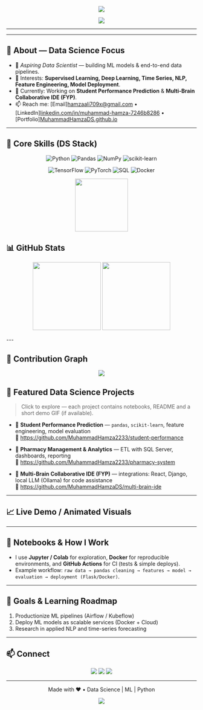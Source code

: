 <!-- Wavy animated banner -->
<p align="center">
  <img src="https://capsule-render.vercel.app/api?type=waving&color=0:00FFEE,100:0066FF&height=180&section=header&text=Hi%20I'm%20Muhammad%20Hamza%20🚀&fontSize=40&fontColor=ffffff&animation=fadeIn" />
</p>


<!-- Typing animation -->
<p align="center">
  <img src="https://readme-typing-svg.herokuapp.com?size=22&color=00F7FF&center=true&vCenter=true&width=500&lines=Data+Science+Enthusiast;Python+Developer;Machine+Learning+Learner;Future+Data+Scientist" />
</p>

---



---

## 🔬 About — Data Science Focus
- 🎯 *Aspiring Data Scientist* — building ML models & end-to-end data pipelines.  
- 🧠 Interests: **Supervised Learning, Deep Learning, Time Series, NLP, Feature Engineering, Model Deployment**.  
- 🔭 Currently: Working on **Student Performance Prediction** & **Multi-Brain Collaborative IDE (FYP)**.  
- 📫 Reach me: [Email][hamzaali709x@gmail.com](mailto:hamzaali709x@gmail.com)  • [LinkedIn][linkedin.com/in/muhammad-hamza-7246b8286](https://www.linkedin.com/in/muhammad-hamza-7246b8286?utm_source=share&utm_campaign=share_via&utm_content=profile&utm_medium=android_app) • [Portfolio][MuhammadHamzaDS.github.io](https://MuhammadHamzaDS.github.io)  

---

## 🧰 Core Skills (DS Stack)
<p align="center">
  <!-- Badges (static but visually strong) -->
  <img alt="Python" src="https://img.shields.io/badge/Python-3776AB?style=for-the-badge&logo=python&logoColor=white"/>
  <img alt="Pandas" src="https://img.shields.io/badge/Pandas-150458?style=for-the-badge&logo=pandas&logoColor=white"/>
  <img alt="NumPy" src="https://img.shields.io/badge/NumPy-013243?style=for-the-badge&logo=numpy&logoColor=white"/>
  <img alt="scikit-learn" src="https://img.shields.io/badge/scikit--learn-F7931E?style=for-the-badge&logo=scikit-learn&logoColor=white"/>
</p>

<p align="center">
  <img alt="TensorFlow" src="https://img.shields.io/badge/TensorFlow-FF6F00?style=for-the-badge&logo=tensorflow&logoColor=white"/>
  <img alt="PyTorch" src="https://img.shields.io/badge/PyTorch-EE4C2C?style=for-the-badge&logo=pytorch&logoColor=white"/>
  <img alt="SQL" src="https://img.shields.io/badge/SQL-4479A1?style=for-the-badge&logo=mysql&logoColor=white"/>
  <img alt="Docker" src="https://img.shields.io/badge/Docker-2496ED?style=for-the-badge&logo=docker&logoColor=white"/>
</p>


<p align="center">
  <img src="https://github-readme-stats.vercel.app/api/top-langs/?username=MuhammadHamzaDS&layout=compact&theme=tokyonight&hide_border=true" height="140em"/>
</p>

## 📊 GitHub Stats
<p align="center">
  <img src="https://github-readme-stats.vercel.app/api?username=MuhammadHamzaDS&show_icons=true&theme=tokyonight" height="180"/>
  <img src="https://github-readme-streak-stats.herokuapp.com/?user=MuhammadHamzaDS&theme=tokyonight" height="180"/>
</p>
---

## 🌱 Contribution Graph
<p align="center">
  <img src="https://github-readme-activity-graph.vercel.app/graph?username=MuhammadHamzaDS&theme=react-dark" />
</p>

## 🧾 Featured Data Science Projects
> Click to explore — each project contains notebooks, README and a short demo GIF (if available).

- 🔬 **Student Performance Prediction** — `pandas`, `scikit-learn`, feature engineering, model evaluation  
  🔗 https://github.com/MuhammadHamza2233/student-performance

- 🏥 **Pharmacy Management & Analytics** — ETL with SQL Server, dashboards, reporting  
  🔗 https://github.com/MuhammadHamza2233/pharmacy-system

- 🤝 **Multi-Brain Collaborative IDE (FYP)** — integrations: React, Django, local LLM (Ollama) for code assistance  
  🔗 https://github.com/MuhammadHamzaDS/multi-brain-ide

---

## 📈 Live Demo / Animated Visuals
<!--
  If you have GIFs of model results or dashboards, upload them to `assets/` and uncomment below.
  Example stored at: https://raw.githubusercontent.com/MuhammadHamza2233/MuhammadHamza2233/main/assets/model-demo.gif
-->
<!--
<p align="center">
  <img src="https://raw.githubusercontent.com/MuhammadHamza2233/MuhammadHamza2233/main/assets/model-demo.gif" alt="Model Demo" width="700"/>
</p>
-->

---

## 🧪 Notebooks & How I Work
- I use **Jupyter / Colab** for exploration, **Docker** for reproducible environments, and **GitHub Actions** for CI (tests & simple deploys).  
- Example workflow: `raw data → pandas cleaning → features → model → evaluation → deployment (Flask/Docker)`.

---

## 🎯 Goals & Learning Roadmap
1. Productionize ML pipelines (Airflow / Kubeflow)  
2. Deploy ML models as scalable services (Docker + Cloud)  
3. Research in applied NLP and time-series forecasting

---

## 📫 Connect
<p align="center">
  <a href="https://www.linkedin.com/in/muhammad-hamza-7246b8286?utm_source=share&utm_campaign=share_via&utm_content=profile&utm_medium=android_app"><img src="https://img.shields.io/badge/LinkedIn-0A66C2?style=for-the-badge&logo=linkedin&logoColor=white"/></a>
  <a href="mailto:hamzaali709x@gmail.com"><img src="https://img.shields.io/badge/Email-D14836?style=for-the-badge&logo=gmail&logoColor=white"/></a>
  <a href="https://muhammadhamzads.github.io/"><img src="https://img.shields.io/badge/Portfolio-000000?style=for-the-badge&logo=firefox&logoColor=white"/></a>
</p>

---

<p align="center">Made with ❤️ • Data Science | ML | Python</p>
<!-- Footer Banner -->
<p align="center">
  <img src="https://capsule-render.vercel.app/api?type=waving&color=0:0066FF,100:00FFEE&height=100&section=footer" />
</p>
